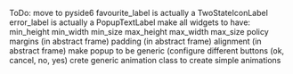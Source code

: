 ToDo:
    move to pyside6
    favourite_label is actually a TwoStateIconLabel
    error_label is actually a PopupTextLabel
    make all widgets to have:
        min_height
        min_width
        min_size
        max_height
        max_width
        max_size
        policy
        margins (in abstract frame)
        padding (in abstract frame)
        alignment (in abstract frame)
    make popup to be generic (configure different buttons (ok, cancel, no, yes)
    crete generic animation class to create simple animations
